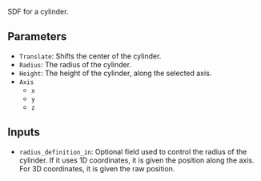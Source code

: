 SDF for a cylinder.

## Parameters

* `Translate`: Shifts the center of the cylinder.
* `Radius`: The radius of the cylinder.
* `Height`: The height of the cylinder, along the selected axis.
* `Axis`
  * `x`
  * `y`
  * `z`

## Inputs

* `radius_definition_in`: Optional field used to control the radius of the cylinder. If it uses 1D coordinates, it is given the position along the axis. For 3D coordinates, it is given the raw position.